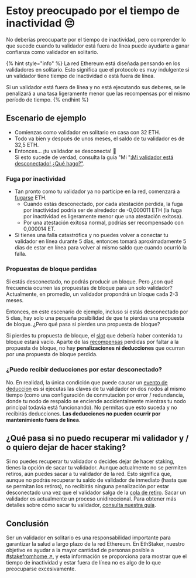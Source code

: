 # Estoy preocupado por el tiempo de inactividad 😔

No deberías preocuparte por el tiempo de inactividad, pero comprender lo que sucede cuando tu validador está fuera de línea puede ayudarte a ganar confianza como validador en solitario.

{% hint style="info" %}
La red Ethereum está diseñada pensando en los validadores en solitario. Esto significa que el protocolo es muy indulgente si un validador tiene tiempo de inactividad o está fuera de línea.

Si un validador está fuera de línea y no está ejecutando sus deberes, se le penalizará a una tasa ligeramente menor que las recompensas por el mismo período de tiempo.
{% endhint %}

## Escenario de ejemplo

* Comienzas como validador en solitario en casa con 32 ETH.
* Todo va bien y después de unos meses, el saldo de tu validador es de 32,5 ETH.
* Entonces... ¡tu validador se desconecta! 🚨\
  Si esto sucede de verdad, consulta la guía "Mi  "[¡Mi validador está desconectado! ¿Qué hago?"](validator-offline.md).

### Fuga por inactividad

* Tan pronto como tu validador ya no participe en la red, comenzará a [fugarse](../staking-glossary.md#inactivity-leak) ETH.&#x20;
  * Cuando estás desconectado, por cada atestación perdida, la fuga por inactividad podría ser de alrededor de -0,000011 ETH (la fuga por inactividad es ligeramente menor que una atestación exitosa).
  * Por una atestación exitosa normal, podrías ser recompensado con 0,000014 ET.
* Si tienes una falla catastrófica y no puedes volver a conectar tu validador en línea durante 5 días, entonces tomará aproximadamente 5 días de estar en línea para volver al mismo saldo que cuando ocurrió la falla.

### Propuestas de bloque perdidas

Si estás desconectado, no podrás producir un bloque. Pero ¿con qué frecuencia ocurren las propuestas de bloque para un solo validador? Actualmente, en promedio, un validador propondrá un bloque cada 2-3 meses.

Entonces, en este escenario de ejemplo, incluso si estás desconectado por 5 días, hay solo una pequeña posibilidad de que te pierdas una propuesta de bloque. ¿Pero qué pasa si pierdes una propuesta de bloque?

Si pierdes tu propuesta de bloque, el [slot](https://github.com/Buttaa/ethstaker/blob/main/help/staking-glossary.md#slot) que debería haber contenida tu bloque estará vacío. Aparte de las [recompensas](https://github.com/Buttaa/ethstaker/blob/main/help/rewards/chain-rewards.md) perdidas por faltar a la propuesta de bloque, no hay **penalizaciones ni deducciones** que ocurran por una propuesta de bloque perdida.

### ¿Puedo recibir deducciones por estar desconectado?

No. En realidad, la única condición que puede causar un [evento de deduccion](https://github.com/Buttaa/ethstaker/blob/main/help/staking-glossary.md#slashable-offenses) es si ejecutas las claves de tu validador en dos nodos al mismo tiempo (como una configuración de conmutación por error / redundancia, donde tu nodo de respaldo se enciende accidentalmente mientras tu nodo principal todavía está funcionando). No permitas que esto suceda y no recibirás deducciones. **Las deducciones no pueden ocurrir por mantenimiento fuera de línea**.

## ¿Qué pasa si no puedo recuperar mi validador y / o quiero dejar de hacer staking?

Si no puedes recuperar tu validador o decides dejar de hacer staking, tienes la opción de sacar tu validador. Aunque actualmente no se permiten retiros, aún puedes sacar a tu validador de la red. Esto significa que, aunque no podrás recuperar tu saldo de validador de inmediato (hasta que se permitan los retiros), no recibirás ninguna penalización por estar desconectado una vez que el validador salga de la [cola de retiro](../staking-glossary.md#validator-queue). Sacar un validador es actualmente un proceso unidireccional. Para obtener más detalles sobre cómo sacar tu validador, [consulta nuestra guía](../tutorials/how-to-exit-a-validator.md).

## Conclusión

Ser un validador en solitario es una responsabilidad importante para garantizar la salud a largo plazo de la red Ethereum. En EthStaker, nuestro objetivo es ayudar a la mayor cantidad de personas posible a [#stakefromhome ↗](https://twitter.com/search?q=%23stakefromhome), y esta información se proporciona para mostrar que el tiempo de inactividad y estar fuera de línea no es algo de lo que preocuparse excesivamente.

